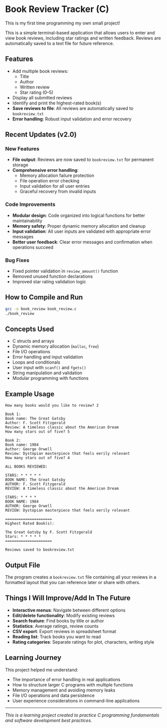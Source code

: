 # Book Review Tracker (C)

This is my first time programming my own small project! 

This is a simple terminal-based application that allows users to enter and view book reviews, including star ratings and written feedback. Reviews are automatically saved to a text file for future reference.

## Features

- Add multiple book reviews:
  - Title
  - Author
  - Written review
  - Star rating (0–5)
- Display all submitted reviews
- Identify and print the highest-rated book(s)
- **Save reviews to file**: All reviews are automatically saved to `bookreview.txt`
- **Error handling**: Robust input validation and error recovery

## Recent Updates (v2.0)

### New Features
- **File output**: Reviews are now saved to `bookreview.txt` for permanent storage
- **Comprehensive error handling**: 
  - Memory allocation failure protection
  - File operation error checking
  - Input validation for all user entries
  - Graceful recovery from invalid inputs

### Code Improvements
- **Modular design**: Code organized into logical functions for better maintainability
- **Memory safety**: Proper dynamic memory allocation and cleanup
- **Input validation**: All user inputs are validated with appropriate error messages
- **Better user feedback**: Clear error messages and confirmation when operations succeed

### Bug Fixes
- Fixed pointer validation in `review_amount()` function
- Removed unused function declarations
- Improved star rating validation logic

## How to Compile and Run

```bash
gcc -o book_review book_review.c
./book_review
```

## Concepts Used

- C structs and arrays
- Dynamic memory allocation (`malloc`, `free`)
- File I/O operations
- Error handling and input validation
- Loops and conditionals
- User input with `scanf()` and `fgets()`
- String manipulation and validation
- Modular programming with functions

## Example Usage

```
How many books would you like to review? 2

Book 1:
Book name: The Great Gatsby
Author: F. Scott Fitzgerald
Review: A timeless classic about the American Dream
How many stars out of five? 5

Book 2:
Book name: 1984
Author: George Orwell
Review: Dystopian masterpiece that feels eerily relevant
How many stars out of five? 4

ALL BOOKS REVIEWED:

STARS: * * * * * 
BOOK NAME: The Great Gatsby
AUTHOR: F. Scott Fitzgerald
REVIEW: A timeless classic about the American Dream

STARS: * * * * 
BOOK NAME: 1984
AUTHOR: George Orwell
REVIEW: Dystopian masterpiece that feels eerily relevant

=====================
Highest Rated Book(s):

The Great Gatsby by F. Scott Fitzgerald
Stars: * * * * * 
=====================

Reviews saved to bookreview.txt
```

## Output File

The program creates a `bookreview.txt` file containing all your reviews in a formatted layout that you can reference later or share with others.

## Things I Will Improve/Add In The Future

- **Interactive menus**: Navigate between different options
- **Edit/delete functionality**: Modify existing reviews
- **Search feature**: Find books by title or author
- **Statistics**: Average ratings, review counts
- **CSV export**: Export reviews in spreadsheet format
- **Reading list**: Track books you want to read
- **Rating categories**: Separate ratings for plot, characters, writing style

## Learning Journey

This project helped me understand:
- The importance of error handling in real applications
- How to structure larger C programs with multiple functions
- Memory management and avoiding memory leaks
- File I/O operations and data persistence
- User experience considerations in command-line applications

---

*This is a learning project created to practice C programming fundamentals and software development best practices.*